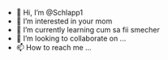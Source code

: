 - 👋 Hi, I’m @Schlapp1
- 👀 I’m interested in your mom
- 🌱 I’m currently learning cum sa fii smecher
- 💞️ I’m looking to collaborate on ...
- 📫 How to reach me ...

<!---
Schlapp1/Schlapp1 is a ✨ special ✨ repository because its `README.md` (this file) appears on your GitHub profile.
You can click the Preview link to take a look at your changes.
--->
